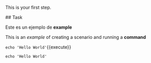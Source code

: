 This is your first step.

## Task

Este es un ejemplo de __example__

This is an _example_ of creating a scenario and running a **command**

`echo 'Hello World'`{{execute}}

`echo 'Hello World'`
